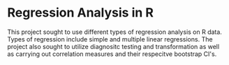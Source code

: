 # Regression Analysis in R
This project sought to use different types of regression analysis on R data. Types of regression include simple and multiple linear regressions. The project also sought to utilize diagnositc testing and transformation as well as carrying out correlation measures and their respecitve bootstrap CI's. 
